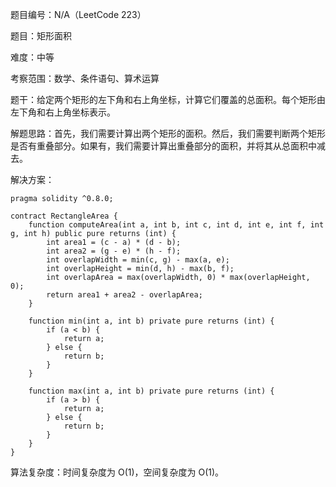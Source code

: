 题目编号：N/A（LeetCode 223）

题目：矩形面积

难度：中等

考察范围：数学、条件语句、算术运算

题干：给定两个矩形的左下角和右上角坐标，计算它们覆盖的总面积。每个矩形由左下角和右上角坐标表示。

解题思路：首先，我们需要计算出两个矩形的面积。然后，我们需要判断两个矩形是否有重叠部分。如果有，我们需要计算出重叠部分的面积，并将其从总面积中减去。

解决方案：

```
pragma solidity ^0.8.0;

contract RectangleArea {
    function computeArea(int a, int b, int c, int d, int e, int f, int g, int h) public pure returns (int) {
        int area1 = (c - a) * (d - b);
        int area2 = (g - e) * (h - f);
        int overlapWidth = min(c, g) - max(a, e);
        int overlapHeight = min(d, h) - max(b, f);
        int overlapArea = max(overlapWidth, 0) * max(overlapHeight, 0);
        return area1 + area2 - overlapArea;
    }
    
    function min(int a, int b) private pure returns (int) {
        if (a < b) {
            return a;
        } else {
            return b;
        }
    }
    
    function max(int a, int b) private pure returns (int) {
        if (a > b) {
            return a;
        } else {
            return b;
        }
    }
}
```

算法复杂度：时间复杂度为 O(1)，空间复杂度为 O(1)。